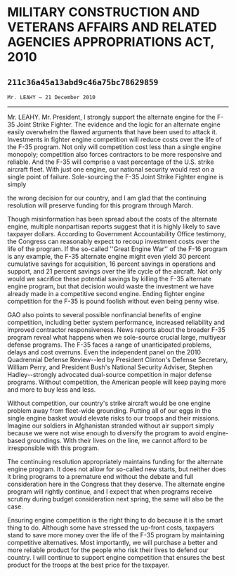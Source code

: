 # MILITARY CONSTRUCTION AND VETERANS AFFAIRS AND RELATED AGENCIES  APPROPRIATIONS ACT, 2010
## `211c36a45a13abd9c46a75bc78629859`
`Mr. LEAHY — 21 December 2010`

---


Mr. LEAHY. Mr. President, I strongly support the alternate engine for 
the F-35 Joint Strike Fighter. The evidence and the logic for an 
alternate engine easily overwhelm the flawed arguments that have been 
used to attack it. Investments in fighter engine competition will 
reduce costs over the life of the F-35 program. Not only will 
competition cost less than a single engine monopoly; competition also 
forces contractors to be more responsive and reliable. And the F-35 
will comprise a vast percentage of the U.S. strike aircraft fleet. With 
just one engine, our national security would rest on a single point of 
failure. Sole-sourcing the F-35 Joint Strike Fighter engine is simply


the wrong decision for our country, and I am glad that the continuing 
resolution will preserve funding for this program through March.

Though misinformation has been spread about the costs of the 
alternate engine, multiple nonpartisan reports suggest that it is 
highly likely to save taxpayer dollars. According to Government 
Accountability Office testimony, the Congress can reasonably expect to 
recoup investment costs over the life of the program. If the so-called 
''Great Engine War'' of the F-16 program is any example, the F-35 
alternate engine might even yield 30 percent cumulative savings for 
acquisition, 16 percent savings in operations and support, and 21 
percent savings over the life cycle of the aircraft. Not only would we 
sacrifice these potential savings by killing the F-35 alternate engine 
program, but that decision would waste the investment we have already 
made in a competitive second engine. Ending fighter engine competition 
for the F-35 is pound foolish without even being penny wise.

GAO also points to several possible nonfinancial benefits of engine 
competition, including better system performance, increased reliability 
and improved contractor responsiveness. News reports about the broader 
F-35 program reveal what happens when we sole-source crucial large, 
multiyear defense programs. The F-35 faces a range of unanticipated 
problems, delays and cost overruns. Even the independent panel on the 
2010 Quadrennial Defense Review--led by President Clinton's Defense 
Secretary, William Perry, and President Bush's National Security 
Adviser, Stephen Hadley--strongly advocated dual-source competition in 
major defense programs. Without competition, the American people will 
keep paying more and more to buy less and less.

Without competition, our country's strike aircraft would be one 
engine problem away from fleet-wide grounding. Putting all of our eggs 
in the single engine basket would elevate risks to our troops and their 
missions. Imagine our soldiers in Afghanistan stranded without air 
support simply because we were not wise enough to diversify the program 
to avoid engine-based groundings. With their lives on the line, we 
cannot afford to be irresponsible with this program.

The continuing resolution appropriately maintains funding for the 
alternate engine program. It does not allow for so-called new starts, 
but neither does it bring programs to a premature end without the 
debate and full consideration here in the Congress that they deserve. 
The alternate engine program will rightly continue, and I expect that 
when programs receive scrutiny during budget consideration next spring, 
the same will also be the case.

Ensuring engine competition is the right thing to do because it is 
the smart thing to do. Although some have stressed the up-front costs, 
taxpayers stand to save more money over the life of the F-35 program by 
maintaining competitive alternatives. Most importantly, we will 
purchase a better and more reliable product for the people who risk 
their lives to defend our country. I will continue to support engine 
competition that ensures the best product for the troops at the best 
price for the taxpayer.